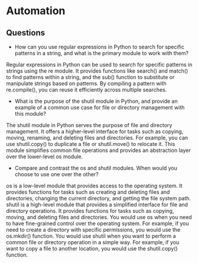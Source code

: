 # Automation

## Questions

- How can you use regular expressions in Python to search for specific patterns in a string, and what is the primary module to work with them?

Regular expressions in Python can be used to search for specific patterns in strings using the re module. It provides functions like search() and match() to find patterns within a string, and the sub() function to substitute or manipulate strings based on patterns. By compiling a pattern with re.compile(), you can reuse it efficiently across multiple searches.

- What is the purpose of the shutil module in Python, and provide an example of a common use case for file or directory management with this module?

The shutil module in Python serves the purpose of file and directory management. It offers a higher-level interface for tasks such as copying, moving, renaming, and deleting files and directories. For example, you can use shutil.copy() to duplicate a file or shutil.move() to relocate it. This module simplifies common file operations and provides an abstraction layer over the lower-level os module.

- Compare and contrast the os and shutil modules. When would you choose to use one over the other?

os is a low-level module that provides access to the operating system. It provides functions for tasks such as creating and deleting files and directories, changing the current directory, and getting the file system path. shutil is a high-level module that provides a simplified interface for file and directory operations. It provides functions for tasks such as copying, moving, and deleting files and directories. You would use os when you need to have fine-grained control over the operating system. For example, if you need to create a directory with specific permissions, you would use the os.mkdir() function. You would use shutil when you want to perform a common file or directory operation in a simple way. For example, if you want to copy a file to another location, you would use the shutil.copy() function.

